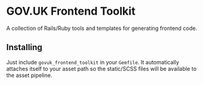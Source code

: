 # GOV.UK Frontend Toolkit

A collection of Rails/Ruby tools and templates for generating frontend code.

## Installing

Just include `govuk_frontend_toolkit` in your `Gemfile`. It
automatically attaches itself to your asset path so the static/SCSS
files will be available to the asset pipeline.
